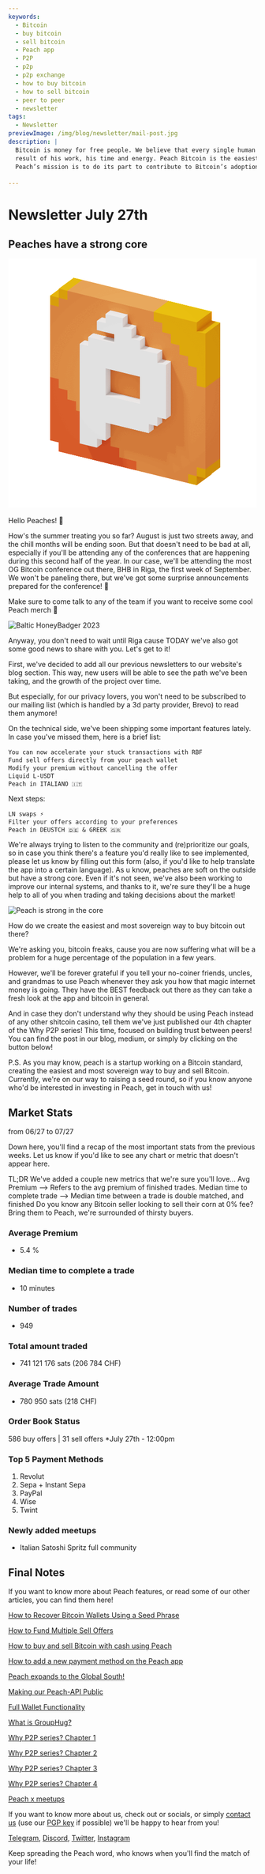 ```yaml
---
keywords:
  - Bitcoin
  - buy bitcoin
  - sell bitcoin
  - Peach app
  - P2P
  - p2p
  - p2p exchange
  - how to buy bitcoin
  - how to sell bitcoin
  - peer to peer
  - newsletter
tags:
  - Newsletter
previewImage: /img/blog/newsletter/mail-post.jpg
description: |
  Bitcoin is money for free people. We believe that every single human being has the right to choose which money he uses to store his wealth, the
  result of his work, his time and energy. Peach Bitcoin is the easiest platform to buy and sell bitcoin peer to peer.
  Peach’s mission is to do its part to contribute to Bitcoin’s adoption in the hands of the people.

---
```

# Newsletter July 27th
## Peaches have a strong core

![peachy peach bitcoin gif](/img/blog/newsletter/gif-peach.gif)

Hello Peaches! 🍑

How's the summer treating you so far? August is just two streets away, and the chill months will be ending soon. But that doesn't need to be bad at all, especially if you'll be attending any of the conferences that are happening during this second half of the year.
In our case, we'll be attending the most OG Bitcoin conference out there, BHB in Riga, the first week of September. We won't be paneling there, but we've got some surprise announcements prepared for the conference! 👀

Make sure to come talk to any of the team if you want to receive some cool Peach merch 👕

![Baltic HoneyBadger 2023](https://img.mailinblue.com/5647291/images/content_library/original/64c150feca9a443c5539f14d.jpg)

Anyway, you don't need to wait until Riga cause TODAY we've also got some good news to share with you. Let's get to it!

First, we've decided to add all our previous newsletters to our website's blog section. This way, new users will be able to see the path we've been taking, and the growth of the project over time.

But especially, for our privacy lovers, you won't need to be subscribed to our mailing list (which is handled by a 3d party provider, Brevo) to read them anymore!

On the technical side, we've been shipping some important features lately. In case you've missed them, here is a brief list:

    You can now accelerate your stuck transactions with RBF
    Fund sell offers directly from your peach wallet
    Modify your premium without cancelling the offer
    Liquid L-USDT
    Peach in ITALIANO 🇮🇹

Next steps:

    LN swaps ⚡
    Filter your offers according to your preferences
    Peach in DEUSTCH 🇩🇪 & GREEK 🇬🇷

We're always trying to listen to the community and (re)prioritize our goals, so in case you think there's a feature you'd really like to see implemented, please let us know by filling out this form (also, if you'd like to help translate the app into a certain language).
As u know, peaches are soft on the outside but have a strong core.
Even if it's not seen, we've also been working to improve our internal systems, and thanks to it, we're sure they'll be a huge help to all of you when trading and taking decisions about the market!

![Peach is strong in the core](https://img.mailinblue.com/5647291/images/content_library/original/64c24bc1b872d13df10ce56f.jpg)

How do we create the easiest and most sovereign way to buy bitcoin out there?

We're asking you, bitcoin freaks, cause you are now suffering what will be a problem for a huge percentage of the population in a few years.

However, we'll be forever grateful if you tell your no-coiner friends, uncles, and grandmas to use Peach whenever they ask you how that magic internet money is going. They have the BEST feedback out there as they can take a fresh look at the app and bitcoin in general.

And in case they don't understand why they should be using Peach instead of any other shitcoin casino, tell them we've just published our 4th chapter of the Why P2P series! This time, focused on building trust between peers! You can find the post in our blog, medium, or simply by clicking on the button below!

P.S. As you may know, peach is a startup working on a Bitcoin standard, creating the easiest and most sovereign way to buy and sell Bitcoin. Currently, we're on our way to raising a seed round, so if you know anyone who'd be interested in investing in Peach, get in touch with us!

## Market Stats
from 06/27 to 07/27

Down here, you'll find a recap of the most important stats from the previous weeks. Let us know if you'd like to see any chart or metric that doesn't appear here.

TL;DR
We've added a couple new metrics that we're sure you'll love...
Avg Premium --> Refers to the avg premium of finished trades.
Median time to complete trade --> Median time between a trade is double matched, and finished
Do you know any Bitcoin seller looking to sell their corn at 0% fee? Bring them to Peach, we're surrounded of thirsty buyers.

### Average Premium
- 5.4 %

### Median time to complete a trade
- 10 minutes

### Number of trades
- 949

### Total amount traded
- 741 121 176 sats (206 784 CHF)

### Average Trade Amount
- 780 950 sats (218 CHF)

### Order Book Status
586 buy offers | 31 sell offers
*July 27th - 12:00pm

### Top 5 Payment Methods
1. Revolut
2. Sepa + Instant Sepa
3. PayPal
4. Wise
5. Twint

### Newly added meetups
- Italian Satoshi Spritz full community


## Final Notes

If you want to know more about Peach features, or read some of our other articles, you can find them here!

[How to Recover Bitcoin Wallets Using a Seed Phrase](https://peachbitcoin.com/blog/how-to-restore-peach-wallet/ )

[How to Fund Multiple Sell Offers](https://peachbitcoin.com/blog/funding-multiple-sell-offers/ )

[How to buy and sell Bitcoin with cash using Peach](https://peachbitcoin.com/blog/how-to-buy-and-sell-bitcoin-with-cash-using-peach/ )

[How to add a new payment method on the Peach app](https://peachbitcoin.com/blog/how-to-add-a-payment-method/ )

[Peach expands to the Global South!](https://peachbitcoin.com/blog/peach-expands-to-the-global-south/ )

[Making our Peach-API Public](https://peachbitcoin.com/blog/making-our-peach-api-public/ )

[Full Wallet Functionality](https://peachbitcoin.com/blog/full-wallet-functionality/ )

[What is GroupHug?](https://peachbitcoin.com/blog/group-hug/ )

[Why P2P series? Chapter 1](https://peachbitcoin.com/blog/why-p2p-chapter-1/ )

[Why P2P series? Chapter 2](https://peachbitcoin.com/blog/why-p2p-chapter-2/ )

[Why P2P series? Chapter 3](https://peachbitcoin.com/blog/why-p2p-chapter-3-circular-economies/ )

[Why P2P series? Chapter 4](https://peachbitcoin.com/blog/why-p2p-chapter-4-chains-of-trust/ )

[Peach x meetups](https://peachbitcoin.com/blog/peach-for-meetups/ )



If you want to know more about us, check out or socials, or simply [contact us](mailto:hello@peachbitcoin.com) (use our [PGP key](https://keys.openpgp.org/vks/v1/by-fingerprint/48339A19645E2E53488E0E5479E1B270FACD1BD2) if possible) we'll be happy to hear from you!

[Telegram](https://t.me/+GkOW1J-ixBBkZWRk), [Discord](https://discord.gg/ypeHz3SW54), [Twitter](https://twitter.com/peachbitcoin), [Instagram](https://instagram.com/peachbitcoin)

Keep spreading the Peach word, who knows when you'll find the match of your life!

